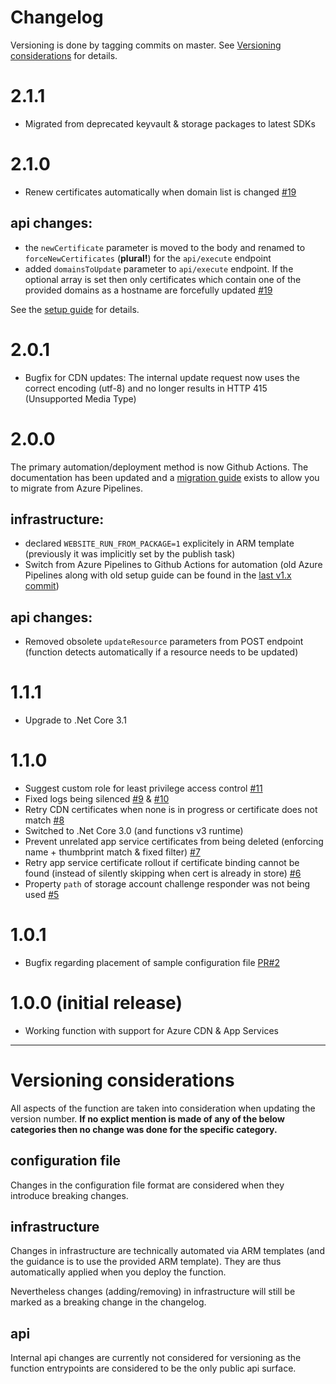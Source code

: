 # Changelog

Versioning is done by tagging commits on master. See [Versioning considerations](#Versioning-considerations) for details.

# 2.1.1

* Migrated from deprecated keyvault & storage packages to latest SDKs

# 2.1.0

* Renew certificates automatically when domain list is changed [#19](https://github.com/MarcStan/lets-encrypt-azure/issues/19)

## api changes:

* the `newCertificate` parameter is moved to the body and renamed to `forceNewCertificates` (**plural!**) for the `api/execute` endpoint
* added `domainsToUpdate` parameter to `api/execute` endpoint. If the optional array is set then only certificates which contain one of the provided domains as a hostname are forcefully updated [#19](https://github.com/MarcStan/lets-encrypt-azure/issues/19)

See the [setup guide](https://github.com/MarcStan/lets-encrypt-azure/blob/master/docs/Setup.md#invoking-the-function-manually) for details.

# 2.0.1

* Bugfix for CDN updates: The internal update request now uses the correct encoding (utf-8) and no longer results in HTTP 415 (Unsupported Media Type)

# 2.0.0

The primary automation/deployment method is now Github Actions. The documentation has been updated and a [migration guide](./docs/Migration%20guide.md) exists to allow you to migrate from Azure Pipelines.

## infrastructure:

* declared `WEBSITE_RUN_FROM_PACKAGE=1` explicitely in ARM template (previously it was implicitly set by the publish task)
* Switch from Azure Pipelines to Github Actions for automation (old Azure Pipelines along with old setup guide can be found in the [last v1.x commit](https://github.com/MarcStan/lets-encrypt-azure/blob/89bec173830285c33e26f7d9bed476195b95fa5c/azure-pipelines.yml))

## api changes:

* Removed obsolete `updateResource` parameters from POST endpoint (function detects automatically if a resource needs to be updated)

# 1.1.1

* Upgrade to .Net Core 3.1

# 1.1.0

* Suggest custom role for least privilege access control [#11](https://github.com/MarcStan/lets-encrypt-azure/issues/11)
* Fixed logs being silenced [#9](https://github.com/MarcStan/lets-encrypt-azure/issues/9) & [#10](https://github.com/MarcStan/lets-encrypt-azure/issues/10)
* Retry CDN certificates when none is in progress or certificate does not match [#8](https://github.com/MarcStan/lets-encrypt-azure/issues/8)
* Switched to .Net Core 3.0 (and functions v3 runtime)
* Prevent unrelated app service certificates from being deleted (enforcing name + thumbprint match & fixed filter) [#7](https://github.com/MarcStan/lets-encrypt-azure/issues/7)
* Retry app service certificate rollout if certificate binding cannot be found (instead of silently skipping when cert is already in store) [#6](https://github.com/MarcStan/lets-encrypt-azure/issues/6)
* Property `path` of storage account challenge responder was not being used [#5](https://github.com/MarcStan/lets-encrypt-azure/issues/5)

# 1.0.1

* Bugfix regarding placement of sample configuration file [PR#2](https://github.com/MarcStan/lets-encrypt-azure/pull/2)

# 1.0.0 (initial release)

* Working function with support for Azure CDN & App Services


___

# Versioning considerations

All aspects of the function are taken into consideration when updating the version number. **If no explict mention is made of any of the below categories then no change was done for the specific category.**

## configuration file

Changes in the configuration file format are considered when they introduce breaking changes.

## infrastructure

Changes in infrastructure are technically automated via ARM templates (and the guidance is to use the provided ARM template). They are thus automatically applied when you deploy the function.

Nevertheless changes (adding/removing) in infrastructure will still be marked as a breaking change in the changelog.

## api

Internal api changes are currently not considered for versioning as the function entrypoints are considered to be the only public api surface.